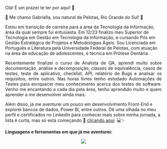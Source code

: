 
Olá! É um prazer te ter por aqui! 🙂
 
👋 Me chamo Gabriella, sou natural de Pelotas, Rio Grande do Sul! 🧉

Estou em transição de carreira para a área da Tecnologia da Informação, área da qual sempre fui entusiasta. Em 12/23 finalizo meu Superior de Tecnologia em Gestão em Tecnologia da Informação, e cursando Pós em Gestão Estratégica de Projetos e Metodologias Ágeis. Sou Licenciada em Português e Literatura pela Universidade Federal de Pelotas, com atuação na área de educação de adolescentes, e técnica em Prótese Dentária.

<p align="justify">
Recentemente finalizei o curso de Analista de QA, aprendi muito sobre documentação, análise e decomposição, classes de equivalência, casos de testes, teste de aplicativo, checklist, API, relatório de Bugs e analisar os requisitos, entre outros. Nas horas livres tenho estudado Automações de Testes para enriquecer meu conhecimento acerca dos testes de software.
Venho me encantando a cada dia pela área, tenho aprendido muito e quero aprender a me desenvolver ainda mais. 
</p>

Além disso, já me aventurei um pouco em desenvolvimento Front-End e explorei bancos de dados, Power BI, entre outros. 
Dê uma olhada no meu perfil e certificados no LinkedIn para conhecer mais sobre minha jornada, a lista é curta, mas só está começando 💪  [clicando aqui](https://www.linkedin.com/in/gabriellabraz/). 💻✨


<b>Linguagens e ferramentas em que já me aventurei:</b>
<p align="center">
  <a href="https://skillicons.dev">
    <img src="https://skillicons.dev/icons?i=cpp,css,figma,html,mysql,postman,discord,linkedin,instagram" />
  </a>
</p>
